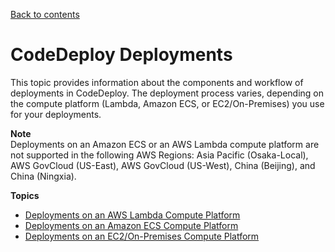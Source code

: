 [Back to contents](index.md)

# CodeDeploy Deployments<a name="deployment-steps"></a>

This topic provides information about the components and workflow of deployments in CodeDeploy\. The deployment process varies, depending on the compute platform \(Lambda, Amazon ECS, or EC2/On\-Premises\) you use for your deployments\. 

**Note**  
 Deployments on an Amazon ECS or an AWS Lambda compute platform are not supported in the following AWS Regions: Asia Pacific \(Osaka\-Local\), AWS GovCloud \(US\-East\), AWS GovCloud \(US\-West\), China \(Beijing\), and China \(Ningxia\)\. 

**Topics**
+ [Deployments on an AWS Lambda Compute Platform](deployment-steps-lambda.md)
+ [Deployments on an Amazon ECS Compute Platform](deployment-steps-ecs.md)
+ [Deployments on an EC2/On\-Premises Compute Platform](deployment-steps-server.md)